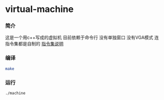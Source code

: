 # virtual-machine

### 简介

这是一个用c++写成的虚拟机
目前依赖于命令行
没有单独窗口
没有VGA模式
连指令集都是自制的
[指令集说明](doc/instructions.md)

### 编译
```sh
make
```

### 运行
```sh
./machine
```
